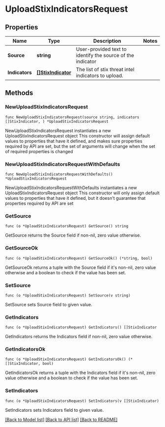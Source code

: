 # UploadStixIndicatorsRequest

## Properties

Name | Type | Description | Notes
------------ | ------------- | ------------- | -------------
**Source** | **string** | User-provided text to identify the source of the indicator | 
**Indicators** | [**[]StixIndicator**](StixIndicator.md) | The list of stix threat intel indicators to upload. | 

## Methods

### NewUploadStixIndicatorsRequest

`func NewUploadStixIndicatorsRequest(source string, indicators []StixIndicator, ) *UploadStixIndicatorsRequest`

NewUploadStixIndicatorsRequest instantiates a new UploadStixIndicatorsRequest object
This constructor will assign default values to properties that have it defined,
and makes sure properties required by API are set, but the set of arguments
will change when the set of required properties is changed

### NewUploadStixIndicatorsRequestWithDefaults

`func NewUploadStixIndicatorsRequestWithDefaults() *UploadStixIndicatorsRequest`

NewUploadStixIndicatorsRequestWithDefaults instantiates a new UploadStixIndicatorsRequest object
This constructor will only assign default values to properties that have it defined,
but it doesn't guarantee that properties required by API are set

### GetSource

`func (o *UploadStixIndicatorsRequest) GetSource() string`

GetSource returns the Source field if non-nil, zero value otherwise.

### GetSourceOk

`func (o *UploadStixIndicatorsRequest) GetSourceOk() (*string, bool)`

GetSourceOk returns a tuple with the Source field if it's non-nil, zero value otherwise
and a boolean to check if the value has been set.

### SetSource

`func (o *UploadStixIndicatorsRequest) SetSource(v string)`

SetSource sets Source field to given value.


### GetIndicators

`func (o *UploadStixIndicatorsRequest) GetIndicators() []StixIndicator`

GetIndicators returns the Indicators field if non-nil, zero value otherwise.

### GetIndicatorsOk

`func (o *UploadStixIndicatorsRequest) GetIndicatorsOk() (*[]StixIndicator, bool)`

GetIndicatorsOk returns a tuple with the Indicators field if it's non-nil, zero value otherwise
and a boolean to check if the value has been set.

### SetIndicators

`func (o *UploadStixIndicatorsRequest) SetIndicators(v []StixIndicator)`

SetIndicators sets Indicators field to given value.



[[Back to Model list]](../README.md#documentation-for-models) [[Back to API list]](../README.md#documentation-for-api-endpoints) [[Back to README]](../README.md)


